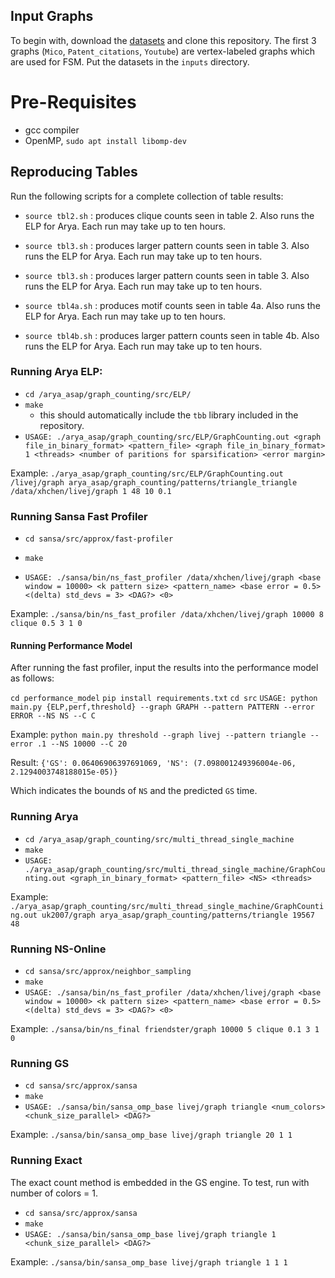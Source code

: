## Input Graphs

To begin with, download the [datasets](https://www.dropbox.com/sh/i1jq1uwtkcd2qo0/AADJck_u3kx7FeSR5BvdrkqYa?dl=0) and clone this repository.
The first 3 graphs (`Mico`, `Patent_citations`, `Youtube`) are vertex-labeled graphs which are used for FSM.
Put the datasets in the `inputs` directory.

# Pre-Requisites

- gcc compiler
- OpenMP, `sudo apt install libomp-dev`


## Reproducing Tables

Run the following scripts for a complete collection of table results:

- `source tbl2.sh` : produces clique counts seen in table 2. Also runs the ELP for Arya. Each run may take up to ten hours.

- `source tbl3.sh` : produces larger pattern counts seen in table 3. Also runs the ELP for Arya. Each run may take up to ten hours.

- `source tbl3.sh` : produces larger pattern counts seen in table 3. Also runs the ELP for Arya. Each run may take up to ten hours.

- `source tbl4a.sh` : produces motif counts seen in table 4a. Also runs the ELP for Arya. Each run may take up to ten hours.

- `source tbl4b.sh` : produces larger pattern counts seen in table 4b. Also runs the ELP for Arya. Each run may take up to ten hours.


### Running Arya ELP:

- `cd /arya_asap/graph_counting/src/ELP/`
- `make`
  - this should automatically include the `tbb` library included in the repository.
- `USAGE: ./arya_asap/graph_counting/src/ELP/GraphCounting.out <graph file_in_binary_format> <pattern_file> <graph file_in_binary_format> 1 <threads> <number of paritions for sparsification> <error margin>`

Example:
`./arya_asap/graph_counting/src/ELP/GraphCounting.out /livej/graph arya_asap/graph_counting/patterns/triangle_triangle /data/xhchen/livej/graph 1 48 10 0.1`


### Running Sansa Fast Profiler
- `cd sansa/src/approx/fast-profiler`
- `make`

- `USAGE: ./sansa/bin/ns_fast_profiler /data/xhchen/livej/graph <base window = 10000> <k pattern size> <pattern_name> <base error = 0.5> <(delta) std_devs = 3> <DAG?> <0>`

Example:
`./sansa/bin/ns_fast_profiler /data/xhchen/livej/graph 10000 8 clique 0.5 3 1 0`

#### Running Performance Model

After running the fast profiler, input the results into the performance model as follows:

`cd performance_model`
`pip install requirements.txt`
`cd src`
`USAGE: python main.py {ELP,perf,threshold} --graph GRAPH --pattern PATTERN --error ERROR --NS NS --C C`

Example:
`python main.py threshold --graph livej --pattern triangle --error .1 --NS 10000 --C 20`

Result:
`{'GS': 0.06406906397691069, 'NS': (7.098001249396004e-06, 2.1294003748188015e-05)}`

Which indicates the bounds of `NS` and the predicted `GS` time.

### Running Arya
- `cd /arya_asap/graph_counting/src/multi_thread_single_machine`
- `make`
- `USAGE: ./arya_asap/graph_counting/src/multi_thread_single_machine/GraphCounting.out <graph_in_binary_format> <pattern_file> <NS> <threads>`

Example:
`./arya_asap/graph_counting/src/multi_thread_single_machine/GraphCounting.out uk2007/graph arya_asap/graph_counting/patterns/triangle 19567 48`

### Running NS-Online
- `cd sansa/src/approx/neighbor_sampling`
- `make`
- `USAGE: ./sansa/bin/ns_fast_profiler /data/xhchen/livej/graph <base window = 10000> <k pattern size> <pattern_name> <base error = 0.5> <(delta) std_devs = 3> <DAG?> <0>`

Example:
`./sansa/bin/ns_final friendster/graph 10000 5 clique 0.1 3 1 0` 

### Running GS
- `cd sansa/src/approx/sansa`
- `make`
- `USAGE: ./sansa/bin/sansa_omp_base livej/graph triangle <num_colors> <chunk_size_parallel> <DAG?>`

Example:
`./sansa/bin/sansa_omp_base livej/graph triangle 20 1 1` 

### Running Exact

The exact count method is embedded in the GS engine. To test, run with number of colors = 1.
- `cd sansa/src/approx/sansa`
- `make`
- `USAGE: ./sansa/bin/sansa_omp_base livej/graph triangle 1 <chunk_size_parallel> <DAG?>`

Example:
`./sansa/bin/sansa_omp_base livej/graph triangle 1 1 1` 



